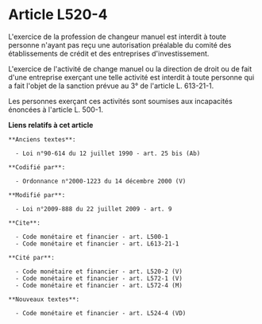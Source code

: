 # Article L520-4

L'exercice de la profession de changeur manuel est interdit à toute personne n'ayant pas reçu une autorisation préalable du
comité des établissements de crédit et des entreprises d'investissement.

L'exercice de l'activité de change manuel ou la direction de droit ou de fait d'une entreprise exerçant une telle activité
est interdit à toute personne qui a fait l'objet de la sanction prévue au 3° de l'article L. 613-21-1.

Les personnes exerçant ces activités sont soumises aux incapacités énoncées à l'article L. 500-1.

**Liens relatifs à cet article**

	**Anciens textes**:

	  - Loi n°90-614 du 12 juillet 1990 - art. 25 bis (Ab)

	**Codifié par**:

	  - Ordonnance n°2000-1223 du 14 décembre 2000 (V)

	**Modifié par**:

	  - Loi n°2009-888 du 22 juillet 2009 - art. 9

	**Cite**:

	  - Code monétaire et financier - art. L500-1
	  - Code monétaire et financier - art. L613-21-1

	**Cité par**:

	  - Code monétaire et financier - art. L520-2 (V)
	  - Code monétaire et financier - art. L572-1 (V)
	  - Code monétaire et financier - art. L572-4 (M)

	**Nouveaux textes**:

	  - Code monétaire et financier - art. L524-4 (VD)
